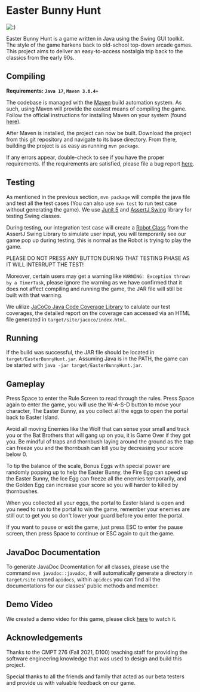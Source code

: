 Easter Bunny Hunt
=================

![:)](https://csil-git1.cs.surrey.sfu.ca/cmpt276f21_group9/project/-/raw/master/Design/game_images/readme.gif)

Easter Bunny Hunt is a game written in Java using the Swing GUI toolkit.
The style of the game harkens back to old-school top-down arcade games.
This project aims to deliver an easy-to-access nostalgia trip back to the
classics from the early 90s.

Compiling
---------

**Requirements: `Java 17`, `Maven 3.8.4+`**

The codebase is managed with the [Maven][1] build automation system.
As such, using Maven will provide the easiest means of compiling the game.
Follow the official instructions for installing Maven on your system (found [here][2]).

After Maven is installed, the project can now be built.
Download the project from this git repository and navigate to its base directory.
From there, building the project is as easy as running `mvn package`.

If any errors appear, double-check to see if you have the proper requirements.
If the requirements are satisfied, please file a bug report [here][3].

Testing
-------
As mentioned in the previous section, `mvn package` will compile the java file and test all the test cases (You can also use `mvn test` to run test case without generating the game). We use [Junit 5][4] and [AssertJ Swing][5] library for testing Swing classes. 

During testing, our integration test case will create a [Robot Class][6] from the AssertJ Swing Library to simulate user input, you will temporarily see our game pop up during testing, this is normal as the Robot is trying to play the game. 

PLEASE DO NOT PRESS ANY BUTTON DURING THAT TESTING PHASE AS IT WILL INTERRUPT THE TEST!

Moreover, certain users may get a warning like `WARNING: Exception thrown by a TimerTask`, please ignore the warning as we have confirmed that it does not affect compiling and running the game, the JAR file will still be built with that warning.

We ulilize [JaCoCo Java Code Coverage Library][7] to calulate our test coverages, the detailed report on the coverage can accessed via an HTML file generated in `target/site/jacoco/index.html`.

Running
-------

If the build was successful, the JAR file should be located in `target/EasterBunnyHunt.jar`.
Assuming Java is in the PATH, the game can be started with `java -jar target/EasterBunnyHunt.jar`.

Gameplay
--------

Press Space to enter the Rule Screen to read through the rules. Press Space again to enter the game, you will use the W-A-S-D button to move your character, The Easter Bunny, as you collect all the eggs to open the portal back to Easter Island. 

Avoid all moving Enemies like the Wolf that can sense your small and track you or the Bat Brothers that will gang up on you, it is Game Over if they got you. Be mindful of traps and thornbush laying around the ground as the trap can freeze you and the thornbush can kill you by decreasing your score below 0.

To tip the balance of the scale, Bonus Eggs with special power are randomly popping up to help the Easter Bunny, the Fire Egg can speed up the Easter Bunny, the Ice Egg can freeze all the enemies temporarily, and the Golden Egg can increase your score so you will harder to killed by thornbushes.

When you collected all your eggs, the portal to Easter Island is open and you need to run to the portal to win the game, remember your enemies are still out to get you so don't lower your guard before you enter the portal.

If you want to pause or exit the game, just press ESC to enter the pause screen, then press Space to continue or ESC again to quit the game. 

JavaDoc Documentation
---------------------

To generate JavaDoc Dcomentation for all classes, please use the command `mvn javadoc::javadoc`, it will automatically generate a directory in `target/site` named `apidocs`, within `apidocs` you can find all the documentations for our classes' public methods and member. 

Demo Video
----------

We created a demo video for this game, please click [here][8] to watch it.

Acknowledgements
----------------

Thanks to the CMPT 276 (Fall 2021, D100) teaching staff for providing the
software engineering knowledge that was used to design and build this project.

Special thanks to all the friends and family that acted as our beta testers and provide us with valuable feedback on our game. 

[1]: https://maven.apache.org/
[2]: https://maven.apache.org/install.html
[3]: https://csil-git1.cs.surrey.sfu.ca/cmpt276f21_group9/project/-/issues
[4]: https://junit.org/junit5/
[5]: https://joel-costigliola.github.io/assertj/assertj-swing.html
[6]: https://joel-costigliola.github.io/assertj/swing/api/org/assertj/swing/core/Robot.html
[7]: https://www.eclemma.org/jacoco/
[8]: https://www.youtube.com/watch?v=3WhS6OGyz-0

